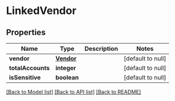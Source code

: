 # LinkedVendor

## Properties
Name | Type | Description | Notes
------------ | ------------- | ------------- | -------------
**vendor** | [**Vendor**](Vendor.md) |  | [default to null]
**totalAccounts** | **integer** |  | [default to null]
**isSensitive** | **boolean** |  | [default to null]

[[Back to Model list]](../README.md#documentation-for-models) [[Back to API list]](../README.md#documentation-for-api-endpoints) [[Back to README]](../README.md)


